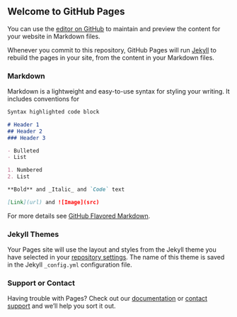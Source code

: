 <html>
  <head>
    <title>3121Testing</title>
    <script type="text/javascript"> 
      var queryString = window.location.search.slice(1); 
      // if query string exists 
      if (queryString) { 
      qString = queryString.split('q=')[1].split('&')[0]; 
      alert(qString); } 
    </script>
   </head>


## Welcome to GitHub Pages

You can use the [editor on GitHub](https://github.com/hong31212019/31212019.github.io/edit/master/index.md) to maintain and preview the content for your website in Markdown files.

Whenever you commit to this repository, GitHub Pages will run [Jekyll](https://jekyllrb.com/) to rebuild the pages in your site, from the content in your Markdown files.

### Markdown

Markdown is a lightweight and easy-to-use syntax for styling your writing. It includes conventions for

```markdown
Syntax highlighted code block

# Header 1
## Header 2
### Header 3

- Bulleted
- List

1. Numbered
2. List

**Bold** and _Italic_ and `Code` text

[Link](url) and ![Image](src)
```

For more details see [GitHub Flavored Markdown](https://guides.github.com/features/mastering-markdown/).

### Jekyll Themes

Your Pages site will use the layout and styles from the Jekyll theme you have selected in your [repository settings](https://github.com/hong31212019/31212019.github.io/settings). The name of this theme is saved in the Jekyll `_config.yml` configuration file.

### Support or Contact

Having trouble with Pages? Check out our [documentation](https://help.github.com/categories/github-pages-basics/) or [contact support](https://github.com/contact) and we’ll help you sort it out.
